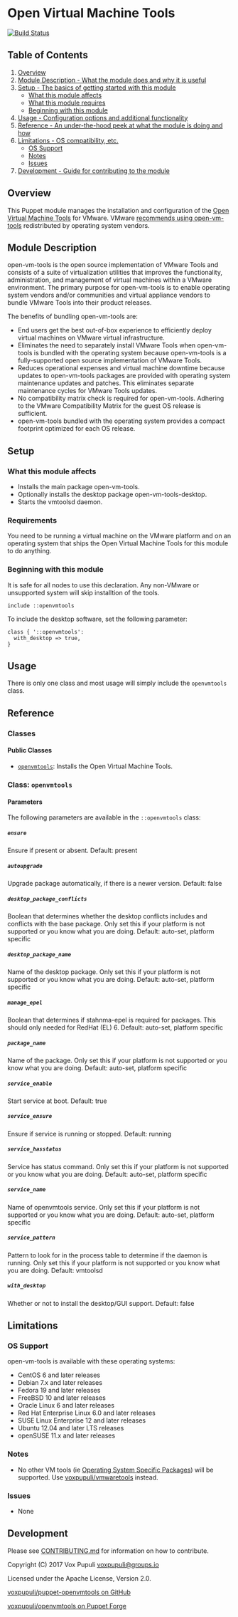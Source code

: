 # Open Virtual Machine Tools

[![Build Status](https://secure.travis-ci.org/voxpupuli/puppet-openvmtools.png?branch=master)
](http://travis-ci.org/voxpupuli/puppet-openvmtools)

## Table of Contents

1. [Overview](#overview)
2. [Module Description - What the module does and why it is useful](#module-description)
3. [Setup - The basics of getting started with this module](#setup)
    * [What this module affects](#what-this-module-affects)
    * [What this module requires](#requirements)
    * [Beginning with this module](#beginning-with-this-module)
4. [Usage - Configuration options and additional functionality](#usage)
5. [Reference - An under-the-hood peek at what the module is doing and how](#reference)
6. [Limitations - OS compatibility, etc.](#limitations)
    * [OS Support](#os-support)
    * [Notes](#notes)
    * [Issues](#issues)
7. [Development - Guide for contributing to the module](#development)

## Overview

This Puppet module manages the installation and configuration of the
[Open Virtual Machine Tools](http://open-vm-tools.sourceforge.net/) for VMware.
VMware [recommends using open-vm-tools](http://kb.vmware.com/kb/2073803)
redistributed by operating system vendors.

## Module Description

open-vm-tools is the open source implementation of VMware Tools and consists of
a suite of virtualization utilities that improves the functionality,
administration, and management of virtual machines within a VMware environment.
The primary purpose for open-vm-tools is to enable operating system vendors
and/or communities and virtual appliance vendors to bundle VMware Tools into
their product releases.

The benefits of bundling open-vm-tools are:

* End users get the best out-of-box experience to efficiently deploy virtual
  machines on VMware virtual infrastructure.
* Eliminates the need to separately install VMware Tools when open-vm-tools is
  bundled with the operating system because open-vm-tools is a fully-supported
  open source implementation of VMware Tools.
* Reduces operational expenses and virtual machine downtime because updates to
  open-vm-tools packages are provided with operating system maintenance updates
  and patches. This eliminates separate maintenance cycles for VMware Tools
  updates.
* No compatibility matrix check is required for open-vm-tools. Adhering to the
  VMware Compatibility Matrix for the guest OS release is sufficient.
* open-vm-tools bundled with the operating system provides a compact footprint
  optimized for each OS release.

## Setup

### What this module affects

* Installs the main package open-vm-tools.
* Optionally installs the desktop package open-vm-tools-desktop.
* Starts the vmtoolsd daemon.

### Requirements

You need to be running a virtual machine on the VMware platform and on an
operating system that ships the Open Virtual Machine Tools for this module
to do anything.

### Beginning with this module

It is safe for all nodes to use this declaration.  Any non-VMware or unsupported
system will skip installtion of the tools.

```puppet
include ::openvmtools
```

To include the desktop software, set the following parameter:

```puppet
class { '::openvmtools':
  with_desktop => true,
}
```

## Usage

There is only one class and most usage will simply include the `openvmtools`
class.

## Reference

### Classes

#### Public Classes

* [`openvmtools`](#class-openvmtools): Installs the Open Virtual Machine Tools.

### Class: `openvmtools`

#### Parameters

The following parameters are available in the `::openvmtools` class:

##### `ensure`

Ensure if present or absent.
Default: present

##### `autoupgrade`

Upgrade package automatically, if there is a newer version.
Default: false

##### `desktop_package_conflicts`

Boolean that determines whether the desktop conflicts includes and
conflicts with the base package. Only set this if your platform is not
supported or you know what you are doing.
Default: auto-set, platform specific

##### `desktop_package_name`

Name of the desktop package.  Only set this if your platform is not supported or
you know what you are doing.
Default: auto-set, platform specific

##### `manage_epel`

Boolean that determines if stahnma-epel is required for packages.
This should only needed for RedHat (EL) 6.
Default: auto-set, platform specific

##### `package_name`

Name of the package.  Only set this if your platform is not supported or you
know what you are doing.
Default: auto-set, platform specific

##### `service_enable`

Start service at boot.
Default: true

##### `service_ensure`

Ensure if service is running or stopped.
Default: running

##### `service_hasstatus`

Service has status command.  Only set this if your platform is not supported or
you know what you are doing.
Default: auto-set, platform specific

##### `service_name`

Name of openvmtools service.  Only set this if your platform is not supported or
you know what you are doing.
Default: auto-set, platform specific

##### `service_pattern`

Pattern to look for in the process table to determine if the daemon is running.
Only set this if your platform is not supported or you know what you are doing.
Default: vmtoolsd

##### `with_desktop`

Whether or not to install the desktop/GUI support.
Default: false

## Limitations

### OS Support

open-vm-tools is available with these operating systems:

* CentOS 6 and later releases
* Debian 7.x and later releases
* Fedora 19 and later releases
* FreeBSD 10 and later releases
* Oracle Linux 6 and later releases
* Red Hat Enterprise Linux 6.0 and later releases
* SUSE Linux Enterprise 12 and later releases
* Ubuntu 12.04 and later LTS releases
* openSUSE 11.x and later releases

### Notes

* No other VM tools
  (ie [Operating System Specific Packages](http://packages.vmware.com/)) will be
  supported.  Use
  [voxpupuli/vmwaretools](https://forge.puppetlabs.com/voxpupuli/vmwaretools)
  instead.

### Issues

* None

## Development

Please see [CONTRIBUTING.md](CONTRIBUTING.md) for information on how to contribute.

Copyright (C) 2017 Vox Pupuli <voxpupuli@groups.io>

Licensed under the Apache License, Version 2.0.

[voxpupuli/puppet-openvmtools on GitHub](https://github.com/voxpupuli/puppet-openvmtools)

[voxpupuli/openvmtools on Puppet Forge](https://forge.puppetlabs.com/voxpupuli/openvmtools)
